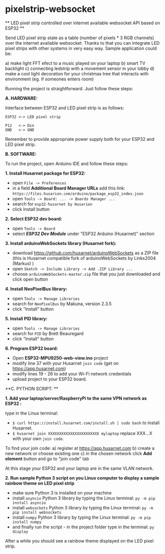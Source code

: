 # pixelstrip-websocket

** LED pixel strip controlled over internet available websocket API based on ESP32 **

Send LED pixel strip state as a table (number of pixels * 3 RGB channels) over the internet available websocket. Thanks to that you can integrate LED pixel strips with other systems in very easy way. Sample application could be:

a) make light FFT efect to a music played on your laptop
b) smart TV backlight
c) connecting ledstrip with a movement sensor in your lobby
d) make a cool light decoration for your christmas tree that interacts with environment (eg. if someones enters room)

Running the project is straightforward. Just follow these steps:

**A. HARDWARE:**

Interface between ESP32 and LED pixel strip is as follows:
```
ESP32 <-> LED pixel strip

P12   <-> Din
GND   <-> GND
```
Remember to provide appropriate power supply both for your ESP32 and LED pixel strip.

**B. SOFTWARE:**

To run the project, open Arduino IDE and follow these steps:

**1. Install Husarnet package for ESP32:**

- open `File -> Preferences`
- in a field **Additional Board Manager URLs** add this link: `https://files.husarion.com/arduino/package_esp32_index.json`
- open `Tools -> Board: ... -> Boards Manager ...`
- search for `esp32-husarnet by Husarion`
- click Install button

**2. Select ESP32 dev board:**

- open `Tools -> Board`
- select **_ESP32 Dev Module_** under "ESP32 Arduino (Husarnet)" section


**3. Install arduinoWebSockets library (Husarnet fork):**

- download https://github.com/husarnet/arduinoWebSockets as a ZIP file (this is Husarnet compatible fork of arduinoWebSockets by Links2004 (Markus) )
- open `Sketch -> Include Library -> Add .ZIP Library ... `
- choose `arduinoWebSockets-master.zip` file that you just downloaded and click open button

**4. Install NeoPixelBus library:**

- open `Tools -> Manage Libraries`
- search for `NeoPixelBus` by Makuna, version 2.3.5
- click "Install" button

**5. Install PID library:**

- open `Tools -> Manage Libraries`
- search for `PID` by Brett Beauregard
- click "Install" button

**6. Program ESP32 board:**

- Open **ESP32-MPU9250-web-view.ino** project
- modify line 37 with your Husarnet `join code` (get on https://app.husarnet.com)
- modify lines 19 - 26 to add your Wi-Fi network credentials
- upload project to your ESP32 board.

**C. PYTHON SCRIPT: **

**1. Add your laptop/server/RaspberryPi to the same VPN network as ESP32 :**

type in the Linux terminal:

- `$ curl https://install.husarnet.com/install.sh | sudo bash` to install Husarnet.
- `$ husarnet join XXXXXXXXXXXXXXXXXXXXXXX mylaptop` replace XXX...X with your own `join code`. 

To find your join code:
a) register at https://app.husarnet.com
b) create a new network or choose existing one
c) in the chosen network click **Add element** button and go to "join code" tab

At this stage your ESP32 and your laptop are in the same VLAN network.

**2. Run sample Python 3 script on you Linux computer to display a sample rainbow theme on LED pixel strip**

- make sure Python 3 is installed on your machine
- install `asyncio` Python 3 library by typing the Linux terminal:
```py -m pip install asyncio```
- install `websockets` Python 3 library by typing the Linux terminal:
```py -m pip install websockets```
- install `numpy` Python 3 library by typing the Linux terminal:
```py -m pip install numpy```
- and finally run the script - in the project folder type in the terminal:
```py display```

After a while you should see a rainbow theme displayed on the LED pixel strip.
